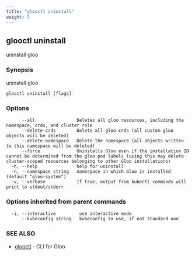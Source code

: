 ```yaml
---
title: "glooctl uninstall"
weight: 5
---
```

## glooctl uninstall

uninstall gloo

### Synopsis

uninstall gloo

```
glooctl uninstall [flags]
```

### Options

```
      --all                Deletes all gloo resources, including the namespace, crds, and cluster role
      --delete-crds        Delete all gloo crds (all custom gloo objects will be deleted)
      --delete-namespace   Delete the namespace (all objects written to this namespace will be deleted)
      --force              Uninstalls Gloo even if the installation ID cannot be determined from the gloo pod labels (using this may delete cluster-scoped resources belonging to other Gloo installations)
  -h, --help               help for uninstall
  -n, --namespace string   namespace in which Gloo is installed (default "gloo-system")
  -v, --verbose            If true, output from kubectl commands will print to stdout/stderr
```

### Options inherited from parent commands

```
  -i, --interactive         use interactive mode
      --kubeconfig string   kubeconfig to use, if not standard one
```

### SEE ALSO

* [glooctl](../glooctl)	 - CLI for Gloo

